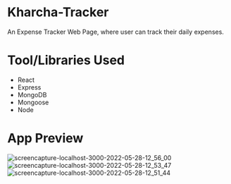 # Kharcha-Tracker
An Expense Tracker Web Page, where user can track their daily expenses.

# Tool/Libraries Used
* React  
* Express
* MongoDB
* Mongoose
* Node

# App Preview
![screencapture-localhost-3000-2022-05-28-12_56_00](https://user-images.githubusercontent.com/70028004/170816454-9497319e-94a4-43bb-a215-0ac9d4968a9d.png)
![screencapture-localhost-3000-2022-05-28-12_53_47](https://user-images.githubusercontent.com/70028004/170816470-f759662b-18cf-4772-a121-800ccbb27618.png)
![screencapture-localhost-3000-2022-05-28-12_51_44](https://user-images.githubusercontent.com/70028004/170816473-e85d86e5-0343-4463-9450-a3f7b06cf1e8.png)
